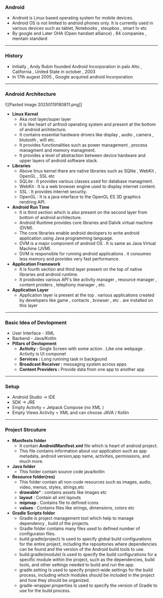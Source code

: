 ### **Android**
- Android is Linux based operating system for mobile devices.
- Android OS is not limited to android phones only. It is currently used in various devices such as tablet, Notebooks , steupbox , smart tv etc
- By google and Later OHA (Open handset alliance) , 84 companies , mentain standard

---
### **History**
- Initially , Andy Rubin founded Android Incorporation in palo Alto , California , United State in october , 2003
- In 17th augest 2005 , Google acquired android Incorporation

---
### **Android Architecture**
![[Pasted image 20250119180811.png]]
- **Linux Kernel**
	- Aka root layer/super layer
	- It is like heart of anfroid operating system and present at the bottom of android architecture.
	- It contains essential hardware drivers like display , audio , camera , blutooth , wifi etc.   
	- It provides functionalities such as power management , process managment and memory managment.
	- It provides a level of abstraction between device hardware and upper layers of android software stack.
- **Libraries**
	-  Above linux kernel there are native libraries such as SQlite , WebKit , OpenGL , SSL  etc  
	- SQLite : It provides various classes used for database managment.
	- WebKit : It is a web browser engine used to display internet content.
	- SSL : It provides internet security.
	- OpenGL : It is a java interface to the OpenGL ES 3D graphics rendring API.
- **Android Run Time**
	- It is third section which is also present on the second layer from bottom of android architecture.
	- Android Runtime provides core libraries and Dalvik virtual machine (DVM).
	- The core libraries enable android devlopers to write android application using Java programming language.
	- DVM is a major component of android OS . It is same as Java Virtual Machine (JVM).
	- DVM is responsible for running android applications . it consumes less memory and provides very fast performance.
- **Application Framework** 
	- It is fourth section and third layer present on the top of native libraries and android runtime.
	- It proidvides various API's like activity manager , resource manager , content proiders , telephony manager , etc.
- **Application Layer** 
	- Application layer is present at the top . various applications created by developers like game , contacts , browser , etc . are installed on this layer 

 
---
### **Basic Idea of Devlopment**
- User Interface - XML
- Backend - Java/Kotlin
- **Pillars of Devlopment**
	- **Activity :** Single Screen with some action . Like one webpage . Activity is UI componet
	- **Services :** Long runining task in backgound
	- **Broadcast Receiver :** messaging system across apps
	- **Content Providers :** Provide data from one app to another app

---
### **Setup**
- Android Studio -> IDE
- SDK -> JRE 
- Empty Activity = Jetpack Compose (no XML )
- Empty Views Activity = XML and can choose JAVA / Kotlin

---
### **Project Strcuture** 
- **Manifests folder**
	-  It contain **AndroidManifest.xml** file which is heart of android project.
	- This file contains information about our application such as app metadata, android version,app name, activities, permissions, and much more.
- **Java folder**
	- This folder contain source code java/kotlin
- **Resource folder(res)**
	- This folder contain all non-code resources such as images, audio, video, menus, styles, strings,etc
	- **drawable*** :  contains assets like images etc
	- **layout** : Contain all xml layouts
	- **mipmap** : Contains file to defined icons 
	- **values** :  Contains files like strings, dimensions, colors etc
- **Gradle Scripts folder**
	-  Gradle is project management tool which help to manage dependency , build of the projects.
	- Gradle folder contains many files used to defined number of configuraion files.
	- build.gradle(project) Is used to specify global build configurations for the entire project, including the repositories where dependencies can be found and the version of the Android build tools to use.
	- build.gradle(module) Is used to specify the build configurations for a specific module within the project, such as the dependencies, build tools, and other settings needed to build and run the app.
	- gradle.setting Is used to specify project-wide settings for the build process, including which modules should be included in the project and how they should be organized.
	- gradle-wrapper.properties Is used to specify the version of Gradle to use for the build process.
